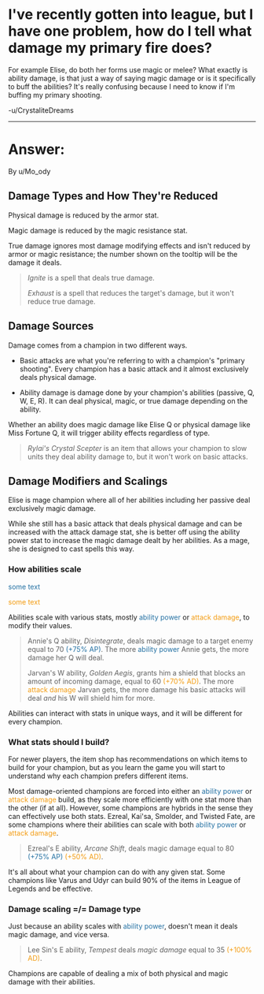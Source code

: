 # I've recently gotten into league, but I have one problem, how do I tell what damage my primary fire does?

For example Elise, do both her forms use magic or melee? What exactly is ability damage, is that just a way of saying magic damage or is it specifically to buff the abilities? It's really confusing because I need to know if I'm buffing my primary shooting.

-u/CrystaliteDreams

---

# Answer:
By u/Mo_ody

## Damage Types and How They're Reduced
Physical damage is reduced by the armor stat.

Magic damage is reduced by the magic resistance stat.

True damage ignores most damage modifying effects and isn't reduced by armor or magic resistance; the number shown on the tooltip will be the damage it deals.

> *Ignite* is a spell that deals true damage.
>
> *Exhaust* is a spell that reduces the target's damage, but it won't reduce true damage.


## Damage Sources

Damage comes from a champion in two different ways.

- Basic attacks are what you're referring to with a champion's "primary shooting". Every champion has a basic attack and it almost exclusively deals physical damage.

- Ability damage is damage done by your champion's abilities (passive, Q, W, E, R). It can deal physical, magic, or true damage depending on the ability.

Whether an ability does magic damage like Elise Q or physical damage like Miss Fortune Q, it will trigger ability effects regardless of type.

> *Rylai's Crystal Scepter* is an item that allows your champion to slow units they deal ability damage to, but it won't work on basic attacks. 

## Damage Modifiers and Scalings

Elise is mage champion where all of her abilities including her passive deal exclusively magic damage.

While she still has a basic attack that deals physical damage and can be increased with the attack damage stat, she is better off using the ability power stat to increase the magic damage dealt by her abilities. As a mage, she is designed to cast spells this way.


### How abilities scale

<span style="color:#2471A3">some text</span>

<span style="color:#F39C12">some text</span>

Abilities scale with various stats, mostly <span style="color:#2471A3">ability power</span> or <span style="color:#F39C12">attack damage</span>, to modify their values. 

> Annie's Q ability, *Disintegrate*, deals magic damage to a target enemy equal to 70 <span style="color:#2471A3">(+75% AP)</span>. The more <span style="color:#2471A3">ability power</span> Annie gets, the more damage her Q will deal. 
>
> Jarvan's W ability, *Golden Aegis*, grants him a shield that blocks an amount of incoming damage, equal to 60 <span style="color:#F39C12">(+70% AD)</span>. The more <span style="color:#F39C12">attack damage</span> Jarvan gets, the more damage his basic attacks will deal *and* his W will shield him for more.

Abilities can interact with stats in unique ways, and it will be different for every champion. 

### What stats should I build?

For newer players, the item shop has recommendations on which items to build for your champion, but as you learn the game you will start to understand why each champion prefers different items.

Most damage-oriented champions are forced into either an <span style="color:#2471A3">ability power</span> or <span style="color:#F39C12">attack damage</span> build, as they scale more efficiently with one stat more than the other (if at all). However, some champions are hybrids in the sense they can effectively use both stats. Ezreal, Kai'sa, Smolder, and Twisted Fate, are some champions where their abilities can scale with both <span style="color:#2471A3">ability power</span> or <span style="color:#F39C12">attack damage</span>.

> Ezreal's E ability, *Arcane Shift*, deals magic damage equal to 80 <span style="color:#2471A3">(+75% AP)</span> <span style="color:#F39C12">(+50% AD)</span>.

It's all about what your champion can do with any given stat. Some champions like Varus and Udyr can build 90% of the items in League of Legends and be effective. 

### Damage scaling =/= Damage type

Just because an ability scales with <span style="color:#2471A3">ability power</span>, doesn't mean it deals magic damage, and vice versa.

> Lee Sin's E ability, *Tempest* deals *magic damage* equal to 35 <span style="color:#F39C12">(+100% AD)</span>.

Champions are capable of dealing a mix of both physical and magic damage with their abilities.
